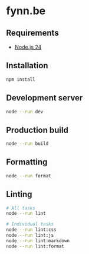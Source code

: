 # fynn.be

## Requirements

- [Node.js 24](https://nodejs.org/)

## Installation

```sh
npm install
```

## Development server

```sh
node --run dev
```

## Production build

```sh
node --run build
```

## Formatting

```sh
node --run format
```

## Linting

```sh
# All tasks
node --run lint

# Individual tasks
node --run lint:css
node --run lint:js
node --run lint:markdown
node --run lint:format
```
